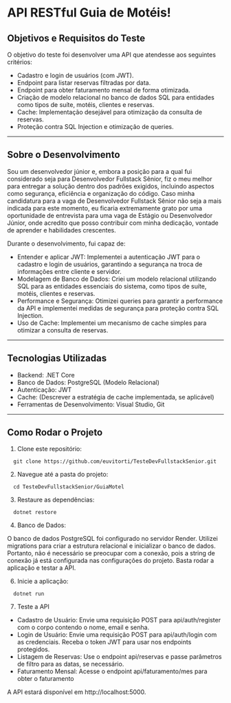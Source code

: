 # API RESTful Guia de Motéis!

## Objetivos e Requisitos do Teste

O objetivo do teste foi desenvolver uma API que atendesse aos seguintes critérios:

- Cadastro e login de usuários (com JWT).
- Endpoint para listar reservas filtradas por data.
- Endpoint para obter faturamento mensal de forma otimizada.
- Criação de modelo relacional no banco de dados SQL para entidades como tipos de suíte, motéis, clientes e reservas.
- Cache: Implementação desejável para otimização da consulta de reservas.
- Proteção contra SQL Injection e otimização de queries.

---

## Sobre o Desenvolvimento

Sou um desenvolvedor júnior e, embora a posição para a qual fui considerado seja para Desenvolvedor Fullstack Sênior, fiz o meu melhor para entregar a solução dentro dos padrões exigidos, incluindo aspectos como segurança, eficiência e organização do código. Caso minha candidatura para a vaga de Desenvolvedor Fullstack Sênior não seja a mais indicada para este momento, eu ficaria extremamente grato por uma oportunidade de entrevista para uma vaga de Estágio ou Desenvolvedor Júnior, onde acredito que posso contribuir com minha dedicação, vontade de aprender e habilidades crescentes.

Durante o desenvolvimento, fui capaz de:

- Entender e aplicar JWT: Implementei a autenticação JWT para o cadastro e login de usuários, garantindo a segurança na troca de informações entre cliente e servidor.
- Modelagem de Banco de Dados: Criei um modelo relacional utilizando SQL para as entidades essenciais do sistema, como tipos de suíte, motéis, clientes e reservas.
- Performance e Segurança: Otimizei queries para garantir a performance da API e implementei medidas de segurança para proteção contra SQL Injection.
- Uso de Cache: Implementei um mecanismo de cache simples para otimizar a consulta de reservas.

---

## Tecnologias Utilizadas

- Backend: .NET Core
- Banco de Dados: PostgreSQL (Modelo Relacional)
- Autenticação: JWT
- Cache: (Descrever a estratégia de cache implementada, se aplicável)
- Ferramentas de Desenvolvimento: Visual Studio, Git

---

## Como Rodar o Projeto

1. Clone este repositório:

```
  git clone https://github.com/euvitorti/TesteDevFullstackSenior.git
```

2. Navegue até a pasta do projeto:

```
  cd TesteDevFullstackSenior/GuiaMotel
```

3. Restaure as dependências:

```
  dotnet restore
```

4. Banco de Dados:

O banco de dados PostgreSQL foi configurado no servidor Render. Utilizei migrations para criar a estrutura relacional e inicializar o banco de dados. Portanto, não é necessário se preocupar com a conexão, pois a string de conexão já está configurada nas configurações do projeto. Basta rodar a aplicação e testar a API.

6. Inicie a aplicação:

```
  dotnet run
```

7. Teste a API
   
- Cadastro de Usuário: Envie uma requisição POST para api/auth/register com o corpo contendo o nome, email e senha.
- Login de Usuário: Envie uma requisição POST para api/auth/login com as credenciais. Receba o token JWT para usar nos endpoints protegidos.
- Listagem de Reservas: Use o endpoint api/reservas e passe parâmetros de filtro para as datas, se necessário.
- Faturamento Mensal: Acesse o endpoint api/faturamento/mes para obter o faturamento

A API estará disponível em http://localhost:5000.

